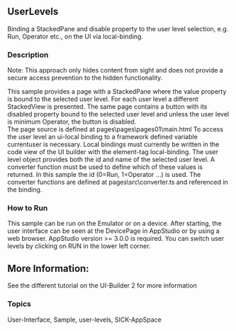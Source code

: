 ## UserLevels
Binding a StackedPane and disable property to the user level selection, e.g. Run, Operator etc., on the UI via local-binding. 

### Description
Note: This approach only hides content from sight and does not provide a secure access prevention to the hidden functionality. 

This sample provides a page with a StackedPane where the value property is bound to the selected user level. For each user level a different StackedView is presented.
The same page contains a button with its disabled property bound to the selected user level and unless the user level is minimum Operator, the button is disabled.  
The page source is defined at pages\pages\pages01\main.html
To access the user level an ui-local binding to a framework defined variable currentuser is necessary. Local bindings must currently be written in the code view of the UI builder with the element-tag local-binding. 
The user level object provides both the id and name of the selected user level. A converter function must be used to define which of these values is returned.
In this sample the id (0=Run, 1=Operator ...) is used. The converter functions are defined at pages\src\converter.ts and referenced in the binding.

### How to Run
This sample can be run on the Emulator or on a device. After starting, the user interface can be seen at the DevicePage in AppStudio or by using a web browser.
AppStudio version >= 3.0.0 is required. 
You can switch user levels by clicking on RUN in the lower left corner.

## More Information:
See the different tutorial on the UI-Builder 2 for more information

### Topics
User-Interface, Sample, user-levels, SICK-AppSpace

